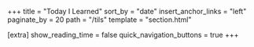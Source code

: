 +++
title = "Today I Learned"
sort_by = "date"
insert_anchor_links = "left"
paginate_by = 20
path = "/tils"
template = "section.html"

[extra]
show_reading_time = false
quick_navigation_buttons = true
+++
